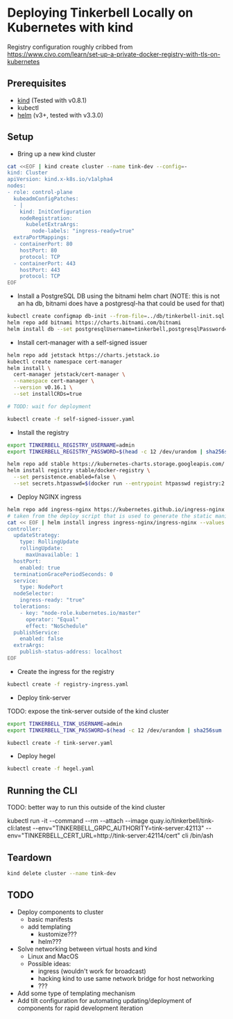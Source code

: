 # Deploying Tinkerbell Locally on Kubernetes with kind

Registry configuration roughly cribbed from https://www.civo.com/learn/set-up-a-private-docker-registry-with-tls-on-kubernetes

## Prerequisites

- [kind](https://kind.sigs.k8s.io/) (Tested with v0.8.1)
- kubectl
- [helm](https://helm.sh/docs/intro/quickstart/) (v3+, tested with v3.3.0)

## Setup

- Bring up a new kind cluster

```sh
cat <<EOF | kind create cluster --name tink-dev --config=-
kind: Cluster
apiVersion: kind.x-k8s.io/v1alpha4
nodes:
- role: control-plane
  kubeadmConfigPatches:
  - |
    kind: InitConfiguration
    nodeRegistration:
      kubeletExtraArgs:
        node-labels: "ingress-ready=true"
  extraPortMappings:
  - containerPort: 80
    hostPort: 80
    protocol: TCP
  - containerPort: 443
    hostPort: 443
    protocol: TCP
EOF
```

- Install a PostgreSQL DB using the bitnami helm chart (NOTE: this is not an ha db, bitnami does have a postgresql-ha that could be used for that)

```sh
kubectl create configmap db-init --from-file=../db/tinkerbell-init.sql
helm repo add bitnami https://charts.bitnami.com/bitnami
helm install db --set postgresqlUsername=tinkerbell,postgresqlPassword=tinkerbell,postgresqlDatabase=tinkerbell,initdbScriptsConfigMap=db-init bitnami/postgresql
```

- Install cert-manager with a self-signed issuer

```sh
helm repo add jetstack https://charts.jetstack.io
kubectl create namespace cert-manager
helm install \
  cert-manager jetstack/cert-manager \
  --namespace cert-manager \
  --version v0.16.1 \
  --set installCRDs=true

# TODD: wait for deployment

kubectl create -f self-signed-issuer.yaml
```

- Install the registry

```sh
export TINKERBELL_REGISTRY_USERNAME=admin
export TINKERBELL_REGISTRY_PASSWORD=$(head -c 12 /dev/urandom | sha256sum | cut -d' ' -f1)

helm repo add stable https://kubernetes-charts.storage.googleapis.com/
helm install registry stable/docker-registry \
  --set persistence.enabled=false \
  --set secrets.htpasswd=$(docker run --entrypoint htpasswd registry:2.6 -Bbn ${TINKERBELL_REGISTRY_USERNAME} ${TINKERBELL_REGISTRY_PASSWORD})
```

- Deploy NGINX ingress

```sh
helm repo add ingress-nginx https://kubernetes.github.io/ingress-nginx
# taken from the deploy script that is used to generate the static manifest referenced by the kind docs
cat << EOF | helm install ingress ingress-nginx/ingress-nginx --values -
controller:
  updateStrategy:
    type: RollingUpdate
    rollingUpdate:
      maxUnavailable: 1
  hostPort:
    enabled: true
  terminationGracePeriodSeconds: 0
  service:
    type: NodePort
  nodeSelector:
    ingress-ready: "true"
  tolerations:
    - key: "node-role.kubernetes.io/master"
      operator: "Equal"
      effect: "NoSchedule"
  publishService:
    enabled: false
  extraArgs:
    publish-status-address: localhost
EOF
```

- Create the ingress for the registry

```sh
kubectl create -f registry-ingress.yaml
```

- Deploy tink-server

TODO: expose the tink-server outside of the kind cluster

```sh
export TINKERBELL_TINK_USERNAME=admin
export TINKERBELL_TINK_PASSWORD=$(head -c 12 /dev/urandom | sha256sum | cut -d' ' -f1)

kubectl create -f tink-server.yaml
```

- Deploy hegel

```sh
kubectl create -f hegel.yaml
```


## Running the CLI

TODO: better way to run this outside of the kind cluster

kubectl run -it --command --rm --attach --image quay.io/tinkerbell/tink-cli:latest --env="TINKERBELL_GRPC_AUTHORITY=tink-server:42113" --env="TINKERBELL_CERT_URL=http://tink-server:42114/cert" cli /bin/ash

## Teardown

```sh
kind delete cluster --name tink-dev
```

## TODO
- Deploy components to cluster
  - basic manifests
  - add templating
    - kustomize???
    - helm???
- Solve networking between virtual hosts and kind
  - Linux and MacOS
  - Possible ideas:
    - ingress (wouldn't work for broadcast)
    - hacking kind to use same network bridge for host networking
    - ???
- Add some type of templating mechanism
- Add tilt configuration for automating updating/deployment of components for rapid development iteration
